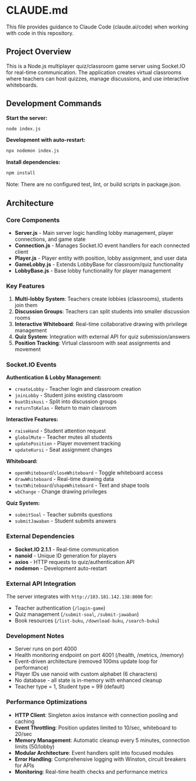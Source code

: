 # CLAUDE.md

This file provides guidance to Claude Code (claude.ai/code) when working with code in this repository.

## Project Overview

This is a Node.js multiplayer quiz/classroom game server using Socket.IO for real-time communication. The application creates virtual classrooms where teachers can host quizzes, manage discussions, and use interactive whiteboards.

## Development Commands

**Start the server:**
```bash
node index.js
```

**Development with auto-restart:**
```bash
npx nodemon index.js
```

**Install dependencies:**
```bash
npm install
```

Note: There are no configured test, lint, or build scripts in package.json.

## Architecture

### Core Components

- **Server.js** - Main server logic handling lobby management, player connections, and game state
- **Connection.js** - Manages Socket.IO event handlers for each connected client
- **Player.js** - Player entity with position, lobby assignment, and user data
- **GameLobby.js** - Extends LobbyBase for classroom/quiz functionality
- **LobbyBase.js** - Base lobby functionality for player management

### Key Features

1. **Multi-lobby System**: Teachers create lobbies (classrooms), students join them
2. **Discussion Groups**: Teachers can split students into smaller discussion rooms
3. **Interactive Whiteboard**: Real-time collaborative drawing with privilege management
4. **Quiz System**: Integration with external API for quiz submission/answers
5. **Position Tracking**: Virtual classroom with seat assignments and movement

### Socket.IO Events

**Authentication & Lobby Management:**
- `createLobby` - Teacher login and classroom creation
- `joinLobby` - Student joins existing classroom
- `buatDiskusi` - Split into discussion groups
- `returnToKelas` - Return to main classroom

**Interactive Features:**
- `raiseHand` - Student attention request
- `globalMute` - Teacher mutes all students
- `updatePosition` - Player movement tracking
- `updateKursi` - Seat assignment changes

**Whiteboard:**
- `openWhiteboard`/`closeWhiteboard` - Toggle whiteboard access
- `drawWhiteboard` - Real-time drawing data
- `textWhiteboard`/`shapeWhiteboard` - Text and shape tools
- `wbChange` - Change drawing privileges

**Quiz System:**
- `submitSoal` - Teacher submits questions
- `submitJawaban` - Student submits answers

### External Dependencies

- **Socket.IO 2.1.1** - Real-time communication
- **nanoid** - Unique ID generation for players
- **axios** - HTTP requests to quiz/authentication API
- **nodemon** - Development auto-restart

### External API Integration

The server integrates with `http://103.181.142.138:8000` for:
- Teacher authentication (`/login-game`)
- Quiz management (`/submit-soal`, `/submit-jawaban`)
- Book resources (`/list-buku`, `/download-buku`, `/search-buku`)

### Development Notes

- Server runs on port 4000
- Health monitoring endpoint on port 4001 (/health, /metrics, /memory)
- Event-driven architecture (removed 100ms update loop for performance)
- Player IDs use nanoid with custom alphabet (6 characters)
- No database - all state is in-memory with enhanced cleanup
- Teacher type = 1, Student type = 99 (default)

### Performance Optimizations

- **HTTP Client**: Singleton axios instance with connection pooling and caching
- **Event Throttling**: Position updates limited to 10/sec, whiteboard to 20/sec
- **Memory Management**: Automatic cleanup every 5 minutes, connection limits (50/lobby)
- **Modular Architecture**: Event handlers split into focused modules
- **Error Handling**: Comprehensive logging with Winston, circuit breakers for APIs
- **Monitoring**: Real-time health checks and performance metrics